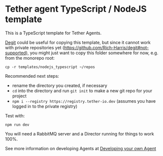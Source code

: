 # Tether agent TypeScript / NodeJS template

This is a TypeScript template for Tether Agents.

[Degit](https://github.com/Rich-Harris/degit) could be useful for copying this template, but since it cannot work with private repositories yet (https://github.com/Rich-Harris/degit#not-supported), you might just want to copy this folder somewhere for now, e.g. from the monorepo root:

```
cp -r templates/nodejs_typescript ~/repos
```

Recommended next steps:

- rename the directory you created, if necessary
- `cd` into the directory and run `git init` to make a new git repo for your project
- `npm i --registry https://registry.tether-io.dev` (assumes you have logged in to the private registry)

Test with:

```
npm run dev
```

You will need a RabbitMQ server and a Director running for things to work 100%.

See more information on developing Agents at [Developing your own Agent](../../README.md#developing-your-own-agent)

